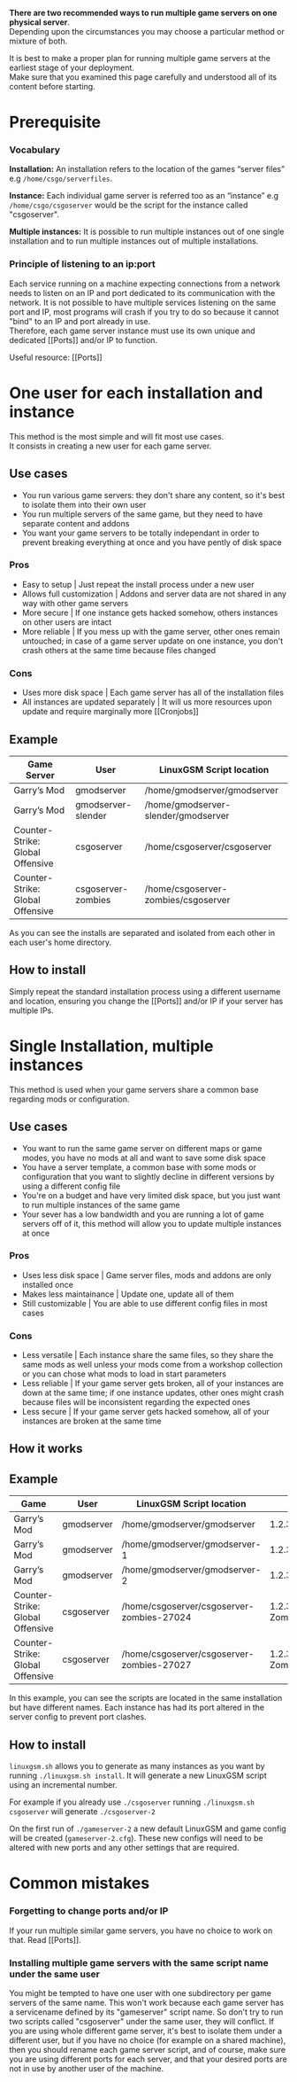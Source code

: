 **There are two recommended ways to run multiple game servers on one physical server**.  
Depending upon the circumstances you may choose a particular method or mixture of both.

It is best to make a proper plan for running multiple game servers at the earliest stage of your deployment.  
Make sure that you examined this page carefully and understood all of its content before starting.

# Prerequisite

### Vocabulary

**Installation:** An installation refers to the location of the games “server files” e.g `/home/csgo/serverfiles`.

**Instance:** Each individual game server is referred too as an “instance” e.g `/home/csgo/csgoserver` would be the script for the instance called "csgoserver".

**Multiple instances:** It is possible to run multiple instances out of one single installation and to run multiple instances out of multiple installations.

### Principle of listening to an ip:port
Each service running on a machine expecting connections from a network needs to listen on an IP and port dedicated to its communication with the network. It is not possible to have multiple services listening on the same port and IP, most programs will crash if you try to do so because it cannot "bind" to an IP and port already in use.  
Therefore, each game server instance must use its own unique and dedicated [[Ports]] and/or IP to function.

Useful resource: [[Ports]]

# One user for each installation and instance

This method is the most simple and will fit most use cases.  
It consists in creating a new user for each game server.

## Use cases
* You run various game servers: they don't share any content, so it's best to isolate them into their own user
* You run multiple servers of the same game, but they need to have separate content and addons
* You want your game servers to be totally independant in order to prevent breaking everything at once and you have pently of disk space

### Pros
* Easy to setup | Just repeat the install process under a new user
* Allows full customization | Addons and server data are not shared in any way with other game servers
* More secure | If one instance gets hacked somehow, others instances on other users are intact
* More reliable | If you mess up with the game server, other ones remain untouched; in case of a game server update on one instance, you don't crash others at the same time because files changed

### Cons
* Uses more disk space | Each game server has all of the installation files
* All instances are updated separately | It will us more resources upon update and require marginally more [[Cronjobs]]

## Example

|Game Server|User|LinuxGSM Script location|
|--------|----|---------|
| Garry’s Mod |gmodserver|/home/gmodserver/gmodserver|
| Garry’s Mod |gmodserver-slender|/home/gmodserver-slender/gmodserver|
| Counter-Strike: Global Offensive |csgoserver|/home/csgoserver/csgoserver|
| Counter-Strike: Global Offensive |csgoserver-zombies|/home/csgoserver-zombies/csgoserver|

As you can see the installs are separated and isolated from each other in each user's home directory.

## How to install

Simply repeat the standard installation process using a different username and location, ensuring you change the [[Ports]] and/or IP if your server has multiple IPs. 


# Single Installation, multiple instances

This method is used when your game servers share a common base regarding mods or configuration.

## Use cases
* You want to run the same game server on different maps or game modes, you have no mods at all and want to save some disk space
* You have a server template, a common base with some mods or configuration that you want to slightly decline in different versions by using a different config file
* You're on a budget and have very limited disk space, but you just want to run multiple instances of the same game
* Your sever has a low bandwidth and you are running a lot of game servers off of it, this method will allow you to update multiple instances at once

### Pros
* Uses less disk space | Game server files, mods and addons are only installed once
* Makes less maintainance | Update one, update all of them
* Still customizable | You are able to use different config files in most cases

### Cons
* Less versatile | Each instance share the same files, so they share the same mods as well unless your mods come from a workshop collection or you can chose what mods to load in start parameters
* Less reliable | If your game server gets broken, all of your instances are down at the same time; if one instance updates, other ones might crash because files will be inconsistent regarding the expected ones
* Less secure | If your game server gets hacked somehow, all of your instances are broken at the same time

## How it works


## Example

|Game|User|LinuxGSM Script location|notes|
|--------|----|---------|-----|
|Garry’s Mod|gmodserver|/home/gmodserver/gmodserver|1.2.3.4:27015|
|Garry’s Mod|gmodserver|/home/gmodserver/gmodserver-1|1.2.3.4:27018|
|Garry’s Mod|gmodserver|/home/gmodserver/gmodserver-2|1.2.3.4:27021|
|Counter-Strike: Global Offensive|csgoserver|/home/csgoserver/csgoserver-zombies-27024|1.2.3.4:27024 Zombie Mod|
|Counter-Strike: Global Offensive|csgoserver|/home/csgoserver/csgoserver-zombies-27027|1.2.3.4:27027 Zombie Mod|

In this example, you can see the scripts are located in the same installation but have different names. Each instance has had its port altered in the server config to prevent port clashes.

## How to install

`linuxgsm.sh` allows you to generate as many instances as you want by running `./linuxgsm.sh install`. It will generate a new LinuxGSM script using an incremental number.

For example if you already use `./csgoserver` running `./linuxgsm.sh csgoserver` will generate `./csgoserver-2`

On the first run of `./gameserver-2` a new default LinuxGSM and game config will be created (`gameserver-2.cfg`). These new configs will need to be altered with new ports and any other settings that are required.

# Common mistakes

### Forgetting to change ports and/or IP
If your run multiple similar game servers, you have no choice to work on that. Read [[Ports]].

### Installing multiple game servers with the same script name under the same user
You might be tempted to have one user with one subdirectory per game servers of the same name. This won't work because each game server has a servicename defined by its "gameserver" script name. So don't try to run two scripts called "csgoserver" under the same user, they will conflict. If you are using whole different game server, it's best to isolate them under a different user, but if you have no choice (for example on a shared machine), then you should rename each game server script, and of course, make sure you are using different ports for each server, and that your desired ports are not in use by another user of the machine.